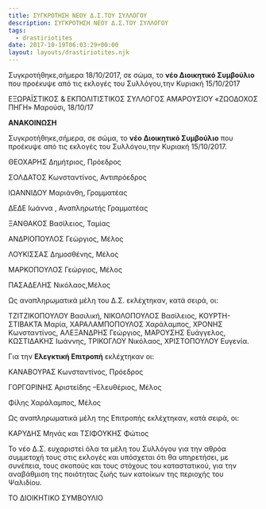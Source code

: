 ```yaml
---
title: ΣΥΓΚΡΟΤΗΣΗ ΝΕΟΥ Δ.Σ.ΤΟΥ ΣΥΛΛΟΓΟΥ
description: ΣΥΓΚΡΟΤΗΣΗ ΝΕΟΥ Δ.Σ.ΤΟΥ ΣΥΛΛΟΓΟΥ
tags:
  - drastiriotites
date: 2017-10-19T06:03:29+00:00
layout: layouts/drastiriotites.njk
---
```

Συγκροτήθηκε,σήμερα 18/10/2017, σε σώμα, το **νέο Διοικητικό Συμβούλιο** που προέκυψε από τις εκλογές του Συλλόγου,την Κυριακή 15/10/2017
<!-- excerpt -->
ΕΞΩΡΑΪΣΤΙΚΟΣ &amp; ΕΚΠΟΛΙΤΙΣΤΙΚΟΣ ΣΥΛΛΟΓΟΣ 
 ΑΜΑΡΟΥΣΙΟΥ «ΖΩΟΔΟΧΟΣ ΠΗΓΗ» Μαρούσι, 18/10/17

**ΑΝΑΚΟΙΝΩΣΗ**

Συγκροτήθηκε,σήμερα, σε σώμα, το **νέο Διοικητικό Συμβούλιο** που προέκυψε από τις εκλογές του Συλλόγου,την Κυριακή 15/10/2017.

ΘΕΟΧΑΡΗΣ Δημήτριος, Πρόεδρος

ΣΟΛΔΑΤΟΣ Κωνσταντίνος, Αντιπρόεδρος

ΙΩΑΝΝΙΔΟΥ Μαριάνθη, Γραμματέας

ΔΕΔΕ Ιωάννα , Αναπληρωτής Γραμματέας

ΞΑΝΘΑΚΟΣ Βασίλειος, Ταμίας

ΑΝΔΡΙΟΠΟΥΛΟΣ Γεώργιος, Μέλος

ΛΟΥΚΙΣΣΑΣ Δημοσθένης, Μέλος

ΜΑΡΚΟΠΟΥΛΟΣ Γεώργιος, Μέλος

ΠΑΣΑΔΕΛΗΣ Νικόλαος,Μέλος

Ως αναπληρωματικά μέλη του Δ.Σ. εκλέχτηκαν, κατά σειρά, οι:

ΤΖΙΤΖΙΚΟΠΟΥΛΟΥ Βασιλική, ΝΙΚΟΛΟΠΟΥΛΟΣ Βασίλειος, ΚΟΥΡΤΗ-ΣΤΙΒΑΚΤΑ Μαρία, ΧΑΡΑΛΑΜΠΟΠΟΥΛΟΣ Χαράλαμπος, ΧΡΟΝΗΣ Κωνσταντίνος, ΑΛΕΞΑΝΔΡΗΣ Γεώργιος, ΜΑΡΟΥΣΗΣ Ευάγγελος, ΚΩΣΤΙΔΑΚΗΣ Ιωάννης, ΤΡΙΚΟΓΛΟΥ Νικόλαος, ΧΡΙΣΤΟΠΟΥΛΟΥ Ευγενία.

Για την **Ελεγκτική Επιτροπή** εκλέχτηκαν οι:

ΚΑΝΑΒΟΥΡΑΣ Κωνσταντίνος, Πρόεδρος

ΓΟΡΓΟΡΙΝΗΣ Αριστείδης –Ελευθέριος, Μέλος

Φίλης Χαράλαμπος, Μέλος

Ως αναπληρωματικά μέλη της Επιτροπής εκλέχτηκαν, κατά σειρά, οι:

ΚΑΡΥΔΗΣ Μηνάς και ΤΣΙΦΟΥΚΗΣ Φώτιος

Το νέο Δ.Σ. ευχαριστεί όλα τα μέλη του Συλλόγου για την αθρόα συμμετοχή τους στις εκλογές και υπόσχεται ότι θα υπηρετήσει, με συνέπεια, τους σκοπούς και τους στόχους του καταστατικού, για την αναβάθμιση της ποιότητας ζωής των κατοίκων της περιοχής του Ψαλιδίου.

 ΤΟ ΔΙΟΙΚΗΤΙΚΟ ΣΥΜΒΟΥΛΙΟ
